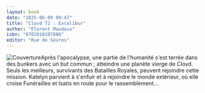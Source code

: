 ```yaml
---
layout: book
date: "2025-06-09 09:47"
title: "Clovd T2 : Excalibur"
author: "Florent Maudoux"
isbn: "9782810207886"
editor: "Rue de Sèvres"
---
```

![Couverture](/img/9782810207886.jpeg)Après l'apocalypse, une partie de l'humanité s'est terrée dans des bunkers avec un but commun ; atteindre une planète vierge de Clovd. Seuls les meilleurs, survivants des Batailles Royales, peuvent rejoindre cette mission. Katelyn parvient à s'enfuir et à rejoindre le monde extérieur, où elle croise Funérailles et Isatis en route pour le rassemblement...
